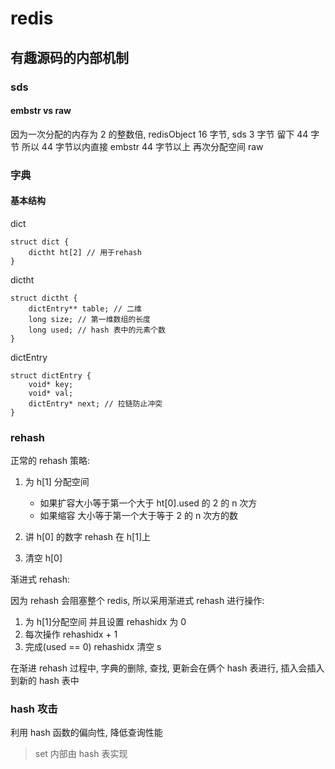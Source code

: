 # redis

## 有趣源码的内部机制

### sds

#### embstr vs raw

因为一次分配的内存为 2 的整数倍, redisObject 16 字节, sds 3 字节 留下 44 字节 所以 44 字节以内直接 embstr 44 字节以上 再次分配空间 raw

### 字典

#### 基本结构

dict

```
struct dict {
    dictht ht[2] // 用于rehash
}
```

dictht

```
struct dictht {
    dictEntry** table; // 二维
    long size; // 第一维数组的长度
    long used; // hash 表中的元素个数
}
```

dictEntry

```
struct dictEntry {
    void* key;
    void* val;
    dictEntry* next; // 拉链防止冲突
}
```

### rehash

正常的 rehash 策略:

1. 为 h[1] 分配空间

   - 如果扩容大小等于第一个大于 ht[0].used 的 2 的 n 次方
   - 如果缩容 大小等于第一个大于等于 2 的 n 次方的数

2. 讲 h[0] 的数字 rehash 在 h[1]上
3. 清空 h[0]

渐进式 rehash:

因为 rehash 会阻塞整个 redis, 所以采用渐进式 rehash 进行操作:

1. 为 h[1]分配空间 并且设置 rehashidx 为 0
2. 每次操作 rehashidx + 1
3. 完成(used == 0) rehashidx 清空 s

在渐进 rehash 过程中, 字典的删除, 查找, 更新会在俩个 hash 表进行,
插入会插入到新的 hash 表中

### hash 攻击

利用 hash 函数的偏向性, 降低查询性能

> set 内部由 hash 表实现

